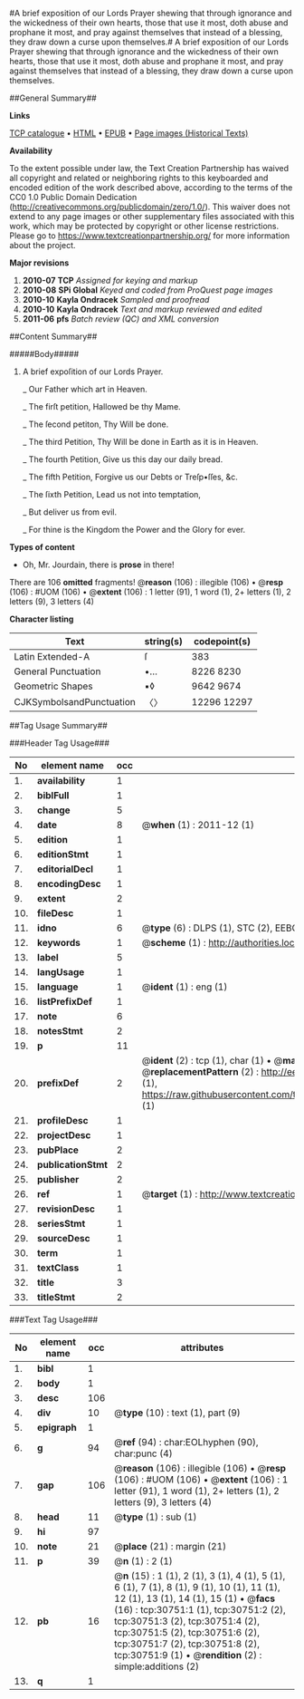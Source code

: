 #A brief exposition of our Lords Prayer shewing that through ignorance and the wickedness of their own hearts, those that use it most, doth abuse and prophane it most, and pray against themselves that instead of a blessing, they draw down a curse upon themselves.#
A brief exposition of our Lords Prayer shewing that through ignorance and the wickedness of their own hearts, those that use it most, doth abuse and prophane it most, and pray against themselves that instead of a blessing, they draw down a curse upon themselves.

##General Summary##

**Links**

[TCP catalogue](http://www.ota.ox.ac.uk/tcp/)  • 
[HTML](http://tei.it.ox.ac.uk/tcp/Texts-HTML/free/A29/A29452.html)  • 
[EPUB](http://tei.it.ox.ac.uk/tcp/Texts-EPUB/free/A29/A29452.epub) • 
[Page images (Historical Texts)](https://historicaltexts.jisc.ac.uk/eebo-99826350e)

**Availability**

To the extent possible under law, the Text Creation Partnership has waived all copyright and related or neighboring rights to this keyboarded and encoded edition of the work described above, according to the terms of the CC0 1.0 Public Domain Dedication (http://creativecommons.org/publicdomain/zero/1.0/). This waiver does not extend to any page images or other supplementary files associated with this work, which may be protected by copyright or other license restrictions. Please go to https://www.textcreationpartnership.org/ for more information about the project.

**Major revisions**

1. __2010-07__ __TCP__ *Assigned for keying and markup*
1. __2010-08__ __SPi Global__ *Keyed and coded from ProQuest page images*
1. __2010-10__ __Kayla Ondracek__ *Sampled and proofread*
1. __2010-10__ __Kayla Ondracek__ *Text and markup reviewed and edited*
1. __2011-06__ __pfs__ *Batch review (QC) and XML conversion*

##Content Summary##

#####Body#####

1. A brief expoſition of our Lords Prayer.

    _ Our Father which art in Heaven.

    _ The firſt petition, Hallowed be thy Mame.

    _ The ſecond petiton, Thy Will be done.

    _ The third Petition, Thy Will be done in Earth as it is in Heaven.

    _ The fourth Petition, Give us this day our daily bread.

    _ The fifth Petition, Forgive us our Debts or Treſp•ſſes, &c.

    _ The ſixth Petition, Lead us not into temptation,

    _ But deliver us from evil.

    _ For thine is the Kingdom the Power and the Glory for ever.

**Types of content**

  * Oh, Mr. Jourdain, there is **prose** in there!

There are 106 **omitted** fragments! 
 @__reason__ (106) : illegible (106)  •  @__resp__ (106) : #UOM (106)  •  @__extent__ (106) : 1 letter (91), 1 word (1), 2+ letters (1), 2 letters (9), 3 letters (4)

**Character listing**


|Text|string(s)|codepoint(s)|
|---|---|---|
|Latin Extended-A|ſ|383|
|General Punctuation|•…|8226 8230|
|Geometric Shapes|▪◊|9642 9674|
|CJKSymbolsandPunctuation|〈〉|12296 12297|

##Tag Usage Summary##

###Header Tag Usage###

|No|element name|occ|attributes|
|---|---|---|---|
|1.|__availability__|1||
|2.|__biblFull__|1||
|3.|__change__|5||
|4.|__date__|8| @__when__ (1) : 2011-12 (1)|
|5.|__edition__|1||
|6.|__editionStmt__|1||
|7.|__editorialDecl__|1||
|8.|__encodingDesc__|1||
|9.|__extent__|2||
|10.|__fileDesc__|1||
|11.|__idno__|6| @__type__ (6) : DLPS (1), STC (2), EEBO-CITATION (1), PROQUEST (1), VID (1)|
|12.|__keywords__|1| @__scheme__ (1) : http://authorities.loc.gov/ (1)|
|13.|__label__|5||
|14.|__langUsage__|1||
|15.|__language__|1| @__ident__ (1) : eng (1)|
|16.|__listPrefixDef__|1||
|17.|__note__|6||
|18.|__notesStmt__|2||
|19.|__p__|11||
|20.|__prefixDef__|2| @__ident__ (2) : tcp (1), char (1)  •  @__matchPattern__ (2) : ([0-9\-]+):([0-9IVX]+) (1), (.+) (1)  •  @__replacementPattern__ (2) : http://eebo.chadwyck.com/downloadtiff?vid=$1&page=$2 (1), https://raw.githubusercontent.com/textcreationpartnership/Texts/master/tcpchars.xml#$1 (1)|
|21.|__profileDesc__|1||
|22.|__projectDesc__|1||
|23.|__pubPlace__|2||
|24.|__publicationStmt__|2||
|25.|__publisher__|2||
|26.|__ref__|1| @__target__ (1) : http://www.textcreationpartnership.org/docs/. (1)|
|27.|__revisionDesc__|1||
|28.|__seriesStmt__|1||
|29.|__sourceDesc__|1||
|30.|__term__|1||
|31.|__textClass__|1||
|32.|__title__|3||
|33.|__titleStmt__|2||


###Text Tag Usage###

|No|element name|occ|attributes|
|---|---|---|---|
|1.|__bibl__|1||
|2.|__body__|1||
|3.|__desc__|106||
|4.|__div__|10| @__type__ (10) : text (1), part (9)|
|5.|__epigraph__|1||
|6.|__g__|94| @__ref__ (94) : char:EOLhyphen (90), char:punc (4)|
|7.|__gap__|106| @__reason__ (106) : illegible (106)  •  @__resp__ (106) : #UOM (106)  •  @__extent__ (106) : 1 letter (91), 1 word (1), 2+ letters (1), 2 letters (9), 3 letters (4)|
|8.|__head__|11| @__type__ (1) : sub (1)|
|9.|__hi__|97||
|10.|__note__|21| @__place__ (21) : margin (21)|
|11.|__p__|39| @__n__ (1) : 2 (1)|
|12.|__pb__|16| @__n__ (15) : 1 (1), 2 (1), 3 (1), 4 (1), 5 (1), 6 (1), 7 (1), 8 (1), 9 (1), 10 (1), 11 (1), 12 (1), 13 (1), 14 (1), 15 (1)  •  @__facs__ (16) : tcp:30751:1 (1), tcp:30751:2 (2), tcp:30751:3 (2), tcp:30751:4 (2), tcp:30751:5 (2), tcp:30751:6 (2), tcp:30751:7 (2), tcp:30751:8 (2), tcp:30751:9 (1)  •  @__rendition__ (2) : simple:additions (2)|
|13.|__q__|1||
